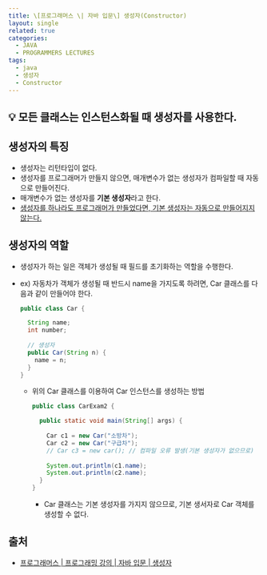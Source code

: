```yaml
---
title: \[프로그래머스 \| 자바 입문\] 생성자(Constructor)
layout: single
related: true
categories:
  - JAVA
  - PROGRAMMERS LECTURES
tags:
  - java
  - 생성자
  - Constructor
---
```


## 💡 모든 클래스는 인스턴스화될 때 생성자를 사용한다.

## 생성자의 특징
- 생성자는 리턴타입이 없다.
- 생성자를 프로그래머가 만들지 않으면, 매개변수가 없는 생성자가 컴파일할 때 자동으로 만들어진다.
- 매개변수가 없는 생성자를 **기본 생성자**라고 한다.
- <u>생성자를 하나라도 프로그래머가 만들었다면, 기본 생성자는 자동으로 만들어지지 않는다.</u>

## 생성자의 역할
- 생성자가 하는 일은 객체가 생성될 때 필드를 초기화하는 역할을 수행한다.
- ex) 자동차가 객체가 생성될 때 반드시 name을 가지도록 하려면, Car 클래스를 다음과 같이 만들어야 한다.

  ```java
  public class Car {
  
    String name;
    int number;
    
    // 생성자
    public Car(String n) {
      name = n;
    }
  }
  ```
  
  - 위의 Car 클래스를 이용하여 Car 인스턴스를 생성하는 방법
  
    ```java
    public class CarExam2 {
    
      public static void main(String[] args) {
      
        Car c1 = new Car("소방차");
        Car c2 = new Car("구급차");
        // Car c3 = new car(); // 컴파일 오류 발생(기본 생성자가 없으므로)
        
        System.out.println(c1.name);
        System.out.println(c2.name);
      }
    }
    ```
    
    - Car 클래스는 기본 생성자를 가지지 않으므로, 기본 생서자로 Car 객체를 생성할 수 없다.
 
## 출처
- [프로그래머스 \| 프로그래밍 강의 \| 자바 입문 \| 생성자](https://programmers.co.kr/learn/courses/5/lessons/168)
